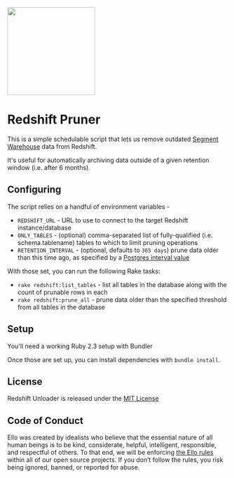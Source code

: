 <img src="http://d324imu86q1bqn.cloudfront.net/uploads/user/avatar/641/large_Ello.1000x1000.png" width="200px" height="200px" />

# Redshift Pruner

This is a simple schedulable script that lets us remove outdated [Segment Warehouse](https://segment.com/warehouses) data from Redshift.

It's useful for automatically archiving data outside of a given retention window (i.e. after 6 months). 


## Configuring

The script relies on a handful of environment variables - 

- `REDSHIFT_URL` - URL to use to connect to the target Redshift instance/database
- `ONLY_TABLES` - (optional) comma-separated list of fully-qualified (i.e. schema.tablename) tables to which to limit pruning operations
- `RETENTION_INTERVAL` - (optional, defaults to `365 days`) prune data older than this time ago, as specified by a [Postgres interval value](https://www.postgresql.org/docs/8.4/static/datatype-datetime.html)

With those set, you can run the following Rake tasks:

- `rake redshift:list_tables` - list all tables in the database along with the count of prunable rows in each
- `rake redshift:prune_all` - prune data older than the specified threshold from all tables in the database

## Setup

You'll need a working Ruby 2.3 setup with Bundler

Once those are set up, you can install dependencies with `bundle install`.

## License
Redshift Unloader is released under the [MIT License](blob/master/LICENSE.txt)

## Code of Conduct
Ello was created by idealists who believe that the essential nature of all human beings is to be kind, considerate, helpful, intelligent, responsible, and respectful of others. To that end, we will be enforcing [the Ello rules](https://ello.co/wtf/policies/rules/) within all of our open source projects. If you don’t follow the rules, you risk being ignored, banned, or reported for abuse.
